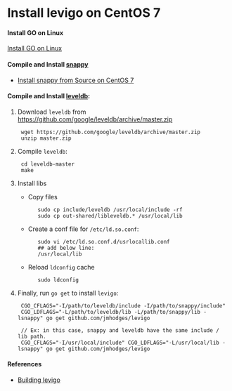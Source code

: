 
# Install levigo on CentOS 7

#### Install GO on Linux
[Install GO on Linux](https://github.com/northbright/Notes/blob/master/Golang/Install/Install_GO_on_Linux.md)

#### Compile and Install [snappy](https://github.com/google/snappy)
* [Install snappy from Source on CentOS 7](install-snappy-from-source-on-centos-7.md)

#### Compile and Install [leveldb](https://github.com/google/leveldb):  

1. Download `leveldb` from <https://github.com/google/leveldb/archive/master.zip>  

        wget https://github.com/google/leveldb/archive/master.zip
        unzip master.zip

2. Compile `leveldb`:  

        cd leveldb-master
        make

3. Install libs
   * Copy files
   
            sudo cp include/leveldb /usr/local/include -rf
            sudo cp out-shared/libleveldb.* /usr/local/lib   

   * Create a conf file for `/etc/ld.so.conf`:
   
            sudo vi /etc/ld.so.conf.d/usrlocallib.conf
            ## add below line:
            /usr/local/lib

   * Reload `ldconfig` cache  
     
            sudo ldconfig

4. Finally, run `go get` to install `levigo`:  

        CGO_CFLAGS="-I/path/to/leveldb/include -I/path/to/snappy/include"
        CGO_LDFLAGS="-L/path/to/leveldb/lib -L/path/to/snappy/lib -lsnappy" go get github.com/jmhodges/levigo

        // Ex: in this case, snappy and leveldb have the same include / lib path.
        CGO_CFLAGS="-I/usr/local/include" CGO_LDFLAGS="-L/usr/local/lib -lsnappy" go get github.com/jmhodges/levigo

#### References
* [Building levigo](https://github.com/jmhodges/levigo#building)

